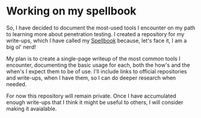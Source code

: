 # Working on my spellbook

So, I have decided to document the most-used tools I encounter on my path to learning more about penetration testing. I created a repository for my write-ups, which I have called my [Spellbook][1] because, let's face it, I am a big ol' nerd!

My plan is to create a single-page writeup of the most common tools I encounter, documenting the basic usage for each, both the how's and the when's I expect them to be of use. I'll include links to official repositories and write-ups, when I have them, so I can do deeper research when needed.

For now this repository will remain private. Once I have accumulated enough write-ups that I think it might be useful to others, I will consider making it avaialable.

[1]: https://github.com/gregsurber/Spellbook

